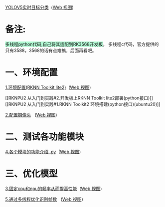 [YOLOV5实时目标分类](onenote:https://d.docs.live.net/52d4b76bb0ffcf51/Documents/嵌入式Linux驱动/YOLOV5实时目标分类.one#section-id={96320DC4-AAFD-4A8E-8909-BF47BCB299C2}&end)  ([Web 视图](https://onedrive.live.com/view.aspx?resid=52D4B76BB0FFCF51%21s4d775f5c20a844779602ca7edfa39f6a&id=documents&wd=target%28YOLOV5%E5%AE%9E%E6%97%B6%E7%9B%AE%E6%A0%87%E5%88%86%E7%B1%BB.one%7C96320DC4-AAFD-4A8E-8909-BF47BCB299C2%2F%29))
# 备注:
<span style="background:#affad1">多线程python代码,自己将其适配到RK3568开发板</span>。
多线程c代码，官方提供的只有3588，3568的话有点难搞，后面再看吧。
# 一、环境配置
[1.环境配置(RKNN Toolkit lite2)](onenote:https://d.docs.live.net/52d4b76bb0ffcf51/Documents/嵌入式Linux驱动/YOLOV5实时目标分类.one#1.环境配置\(RKNN%20Toolkit%20lite2\)&section-id={96320DC4-AAFD-4A8E-8909-BF47BCB299C2}&page-id={67F23926-2BC4-41D0-8E32-D88A66B4E254}&end)  ([Web 视图](https://onedrive.live.com/view.aspx?resid=52D4B76BB0FFCF51%21s4d775f5c20a844779602ca7edfa39f6a&id=documents&wd=target%28YOLOV5%E5%AE%9E%E6%97%B6%E7%9B%AE%E6%A0%87%E5%88%86%E7%B1%BB.one%7C96320DC4-AAFD-4A8E-8909-BF47BCB299C2%2F1.%E7%8E%AF%E5%A2%83%E9%85%8D%E7%BD%AE%28RKNN%20Toolkit%20lite2%5C%29%7C67F23926-2BC4-41D0-8E32-D88A66B4E254%2F%29))

[[RKNPU2 从入门到实践#2.开发板上RKNN Toolkit lite2部署(python接口)]]
[[RKNPU2 从入门到实践#1.RKNN Toolkit2 环境搭建(python接口)(ubuntu20)]]

[2.配置摄像头](onenote:https://d.docs.live.net/52d4b76bb0ffcf51/Documents/嵌入式Linux驱动/YOLOV5实时目标分类.one#2.配置摄像头&section-id={96320DC4-AAFD-4A8E-8909-BF47BCB299C2}&page-id={2FDDBD64-DEF0-4AA5-A99C-A7D6871A1E9E}&end)   ([Web 视图](https://onedrive.live.com/view.aspx?resid=52D4B76BB0FFCF51%21s4d775f5c20a844779602ca7edfa39f6a&id=documents&wd=target%28YOLOV5%E5%AE%9E%E6%97%B6%E7%9B%AE%E6%A0%87%E5%88%86%E7%B1%BB.one%7C96320DC4-AAFD-4A8E-8909-BF47BCB299C2%2F2.%E9%85%8D%E7%BD%AE%E6%91%84%E5%83%8F%E5%A4%B4%7C2FDDBD64-DEF0-4AA5-A99C-A7D6871A1E9E%2F%29))
# 二、测试各功能模块 

[4.各个模块的功能介绍 .py](onenote:https://d.docs.live.net/52d4b76bb0ffcf51/Documents/嵌入式Linux驱动/YOLOV5实时目标分类.one#4.各个模块的功能介绍%20.py&section-id={96320DC4-AAFD-4A8E-8909-BF47BCB299C2}&page-id={ADAD98C4-5537-4962-92DB-8956078D5ED4}&end)  ([Web 视图](https://onedrive.live.com/view.aspx?resid=52D4B76BB0FFCF51%21s4d775f5c20a844779602ca7edfa39f6a&id=documents&wd=target%28YOLOV5%E5%AE%9E%E6%97%B6%E7%9B%AE%E6%A0%87%E5%88%86%E7%B1%BB.one%7C96320DC4-AAFD-4A8E-8909-BF47BCB299C2%2F4.%E5%90%84%E4%B8%AA%E6%A8%A1%E5%9D%97%E7%9A%84%E5%8A%9F%E8%83%BD%E4%BB%8B%E7%BB%8D%20.py%7CADAD98C4-5537-4962-92DB-8956078D5ED4%2F%29))

# 三、优化模型
[3.固定cpu和npu的频率从而提高性能](onenote:https://d.docs.live.net/52d4b76bb0ffcf51/Documents/嵌入式Linux驱动/YOLOV5实时目标分类.one#3.固定cpu和npu的频率从而提高性能&section-id={96320DC4-AAFD-4A8E-8909-BF47BCB299C2}&page-id={21462E84-F2E9-4EC1-8870-D7CE6C0F3257}&end)  ([Web 视图](https://onedrive.live.com/view.aspx?resid=52D4B76BB0FFCF51%21s4d775f5c20a844779602ca7edfa39f6a&id=documents&wd=target%28YOLOV5%E5%AE%9E%E6%97%B6%E7%9B%AE%E6%A0%87%E5%88%86%E7%B1%BB.one%7C96320DC4-AAFD-4A8E-8909-BF47BCB299C2%2F3.%E5%9B%BA%E5%AE%9Acpu%E5%92%8Cnpu%E7%9A%84%E9%A2%91%E7%8E%87%E4%BB%8E%E8%80%8C%E6%8F%90%E9%AB%98%E6%80%A7%E8%83%BD%7C21462E84-F2E9-4EC1-8870-D7CE6C0F3257%2F%29))

[5.通过多线程优化识别帧数](onenote:https://d.docs.live.net/52d4b76bb0ffcf51/Documents/嵌入式Linux驱动/YOLOV5实时目标分类.one#5.通过多线程优化识别帧数&section-id={96320DC4-AAFD-4A8E-8909-BF47BCB299C2}&page-id={D7B4BCBA-66A7-468A-8BC8-7C3E12370C71}&end)   ([Web 视图](https://onedrive.live.com/view.aspx?resid=52D4B76BB0FFCF51%21s4d775f5c20a844779602ca7edfa39f6a&id=documents&wd=target%28YOLOV5%E5%AE%9E%E6%97%B6%E7%9B%AE%E6%A0%87%E5%88%86%E7%B1%BB.one%7C96320DC4-AAFD-4A8E-8909-BF47BCB299C2%2F5.%E9%80%9A%E8%BF%87%E5%A4%9A%E7%BA%BF%E7%A8%8B%E4%BC%98%E5%8C%96%E8%AF%86%E5%88%AB%E5%B8%A7%E6%95%B0%7CD7B4BCBA-66A7-468A-8BC8-7C3E12370C71%2F%29))



















